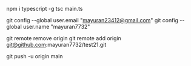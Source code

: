 npm i typescript -g
tsc main.ts


git config --global user.email "mayuran23412@gmail.com"
git config --global user.name "mayuran7732"

git remote remove origin
git remote add origin git@github.com:mayuran7732/test21.git

git push -u origin main
